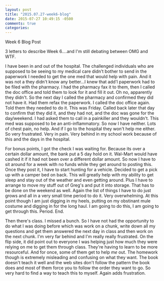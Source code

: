 ```yaml
---
layout: post
title: "2015.07.27-week6-blog"
date: 2015-07-27 10:49:15 -0500
comments: true
categories: 
---
```


Week 6 Blog Post

3 letters to describe Week 6....and I'm still debating between OMG and WTF.

I have been in and out of the hospital.  The challenged individuals who are supposed to be seeing to my medical care didn't bother to send in the paperwork I needed to get the one med that would help with pain.  And it was not a they didn't know any better...I knew that add'l paperwork had to be filed with the pharmacy.  I had the pharmacy fax it to them, then I called the doc office and told them to look for it and fill it out.  Oh no, apparently they didn't.  So the next day I called the pharmacy and confirmed they did not have it.  Had them refax the paperwork.  I called the doc office again.  Told them they needed to do it.  This was Friday.  Called back later that day to confirm that they did it, and they had not, and the doc was gone for the day/weekend.  I had asked them to call in a painkiller and they wouldn't.  This med was supposed to be an anti-inflammatory.  So now I have neither.  Lots of chest pain, no help.  And if I go to the hospital they won't help me either.  So very frustrated.  Very in pain.  Very behind in my school work because of this and the days in the hospital.

For bonus points, I got the check I was waiting for.  Because its over a certain dollar amount, the bank put a 5 day hold on it.  Wal-Mart would have cashed it if it had not been over a different dollar amount.  So now I have to sit around for a week with no funds while they get around to posting this.  Once they post it, I have to start hunting for a vehicle.  Decided to get a pick up with a camper bed on back.  This will greatly help with my ability to get sleep and stay out of the weather and even getting around.  Plus I have to arrange to move my stuff out of Greg's and put it into storage.  That has to be done on the weekend as well.  Again the list of things I have to do just grows and all in a very small time period to do it.  Very overwhelming.  At this point though I am just digging in my heels, putting on my obstinant mule costume and digging in for the long haul.  I am going to do this, I am going to get through this.  Period. End.

Then there's class.  I missed a bunch.  So I have not had the opportunity to do what I was doing before which was work on a chunk, write down all my questions and get them answered the next day in class and then work on the next chunk.  I'm very far behind and I'm really really frustrated.  On the flip side, it did point out to everyone I was helping just how much they were relying on me to get them through class.  They're having to learn to be more resourceful.  And for once, some of them get to help *me* out.  The homework though is extremely misleading and confusing on what they want.  The book doesn't teach it well and the web sites don't follow the pattern the book does and most of them force you to follow the order they want to go.  So very hard to find a way to teach this to myself.  Again adds frustration.
